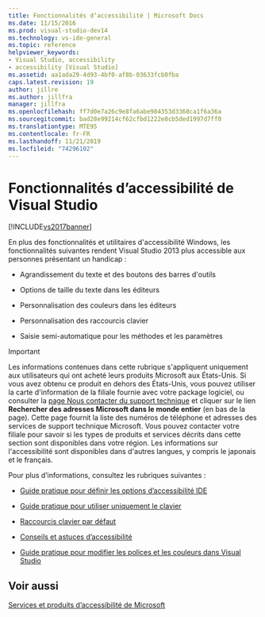 ```yaml
---
title: Fonctionnalités d’accessibilité | Microsoft Docs
ms.date: 11/15/2016
ms.prod: visual-studio-dev14
ms.technology: vs-ide-general
ms.topic: reference
helpviewer_keywords:
- Visual Studio, accessibility
- accessibility [Visual Studio]
ms.assetid: aa1ada29-4d93-4bf0-af8b-03633fcb0fba
caps.latest.revision: 19
author: jillre
ms.author: jillfra
manager: jillfra
ms.openlocfilehash: ff7d0e7a26c9e8fa6abe984353d3368ca1f6a36a
ms.sourcegitcommit: bad28e99214cf62cfbd1222e8cb5ded1997d7ff0
ms.translationtype: MTE95
ms.contentlocale: fr-FR
ms.lasthandoff: 11/21/2019
ms.locfileid: "74296102"
---
```

# <a name="accessibility-features-of-visual-studio"></a>Fonctionnalités d’accessibilité de Visual Studio
[!INCLUDE[vs2017banner](../../includes/vs2017banner.md)]

En plus des fonctionnalités et utilitaires d'accessibilité Windows, les fonctionnalités suivantes rendent Visual Studio 2013 plus accessible aux personnes présentant un handicap :

- Agrandissement du texte et des boutons des barres d'outils

- Options de taille du texte dans les éditeurs

- Personnalisation des couleurs dans les éditeurs

- Personnalisation des raccourcis clavier

- Saisie semi-automatique pour les méthodes et les paramètres

> [!IMPORTANT]
> Les informations contenues dans cette rubrique s'appliquent uniquement aux utilisateurs qui ont acheté leurs produits Microsoft aux États-Unis. Si vous avez obtenu ce produit en dehors des États-Unis, vous pouvez utiliser la carte d'information de la filiale fournie avec votre package logiciel, ou consulter la [page Nous contacter du support technique](https://support.microsoft.com/contactus/) et cliquer sur le lien **Rechercher des adresses Microsoft dans le monde entier** (en bas de la page). Cette page fournit la liste des numéros de téléphone et adresses des services de support technique Microsoft. Vous pouvez contacter votre filiale pour savoir si les types de produits et services décrits dans cette section sont disponibles dans votre région. Les informations sur l'accessibilité sont disponibles dans d'autres langues, y compris le japonais et le français.

 Pour plus d’informations, consultez les rubriques suivantes :

- [Guide pratique pour définir les options d’accessibilité IDE](../../ide/reference/how-to-set-ide-accessibility-options.md)

- [Guide pratique pour utiliser uniquement le clavier](../../ide/reference/how-to-use-the-keyboard-exclusively.md)

- [Raccourcis clavier par défaut](../../ide/default-keyboard-shortcuts-in-visual-studio.md)

- [Conseils et astuces d’accessibilité](../../ide/reference/accessibility-tips-and-tricks.md)

- [Guide pratique pour modifier les polices et les couleurs dans Visual Studio](../../ide/how-to-change-fonts-and-colors-in-visual-studio.md)

## <a name="see-also"></a>Voir aussi
 [Services et produits d’accessibilité de Microsoft](../../ide/reference/accessibility-products-and-services-from-microsoft.md)
